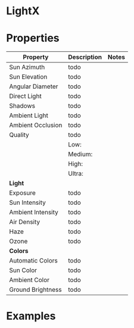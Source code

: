 # LightX


# Properties


| Property | Description | Notes | 
| -------- | ----------- | ----- |
| Sun Azimuth | todo | |
| Sun Elevation | todo | |
| Angular Diameter | todo | |
| Direct Light | todo | |
| Shadows | todo | |
| Ambient Light | todo | |
| Ambient Occlusion | todo | |
| Quality | todo | |
| | Low: <desc> | |
| | Medium: <desc> | |
| | High: <desc> | |
| | Ultra: <desc> | |
| **Light** |  | | 
| Exposure | todo | |
| Sun Intensity | todo | |
| Ambient Intensity | todo | |
| Air Density | todo | |
| Haze | todo | |
| Ozone | todo | |
| **Colors** |  | | 
| Automatic Colors | todo | |
| Sun Color | todo | |
| Ambient Color | todo | |
| Ground Brightness | todo | |




# Examples
